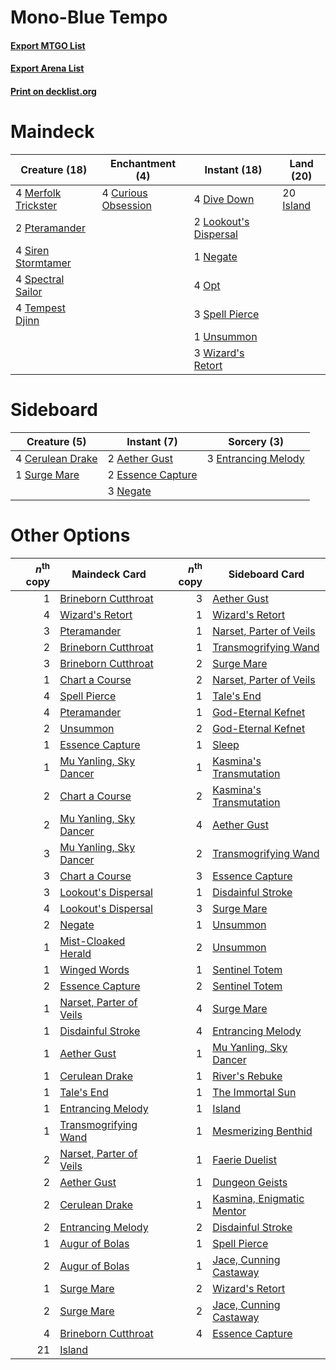# Mono-Blue Tempo

#### [Export MTGO List](../collection/Mono-Blue%20Tempo/Mono-Blue%20Tempo.txt)
#### [Export Arena List](../collection/Mono-Blue%20Tempo/Mono-Blue%20Tempo_arena.txt)
#### [Print on decklist.org](http://decklist.org/?deckmain=4%09Curious%20Obsession%0A4%09Dive%20Down%0A20%09Island%0A2%09Lookout's%20Dispersal%0A4%09Merfolk%20Trickster%0A1%09Negate%0A4%09Opt%0A2%09Pteramander%0A4%09Siren%20Stormtamer%0A4%09Spectral%20Sailor%0A3%09Spell%20Pierce%0A4%09Tempest%20Djinn%0A1%09Unsummon%0A3%09Wizard's%20Retort&deckside=2%09Aether%20Gust%0A4%09Cerulean%20Drake%0A3%09Entrancing%20Melody%0A2%09Essence%20Capture%0A3%09Negate%0A1%09Surge%20Mare)
# Maindeck

|                                        Creature (18)                                         |                                       Enchantment (4)                                        |                                          Instant (18)                                          |                                     Land (20)                                      |
|----------------------------------------------------------------------------------------------|----------------------------------------------------------------------------------------------|------------------------------------------------------------------------------------------------|------------------------------------------------------------------------------------|
|4 [Merfolk Trickster](http://gatherer.wizards.com/Pages/Card/Details.aspx?multiverseid=442944)|4 [Curious Obsession](http://gatherer.wizards.com/Pages/Card/Details.aspx?multiverseid=439692)|4 [Dive Down](http://gatherer.wizards.com/Pages/Card/Details.aspx?multiverseid=435205)          |20 [Island](http://gatherer.wizards.com/Pages/Card/Details.aspx?multiverseid=439857)|
|2 [Pteramander](http://gatherer.wizards.com/Pages/Card/Details.aspx?multiverseid=457191)      |                                                                                              |2 [Lookout's Dispersal](http://gatherer.wizards.com/Pages/Card/Details.aspx?multiverseid=435214)|                                                                                    |
|4 [Siren Stormtamer](http://gatherer.wizards.com/Pages/Card/Details.aspx?multiverseid=435232) |                                                                                              |1 [Negate](http://gatherer.wizards.com/Pages/Card/Details.aspx?multiverseid=423707)             |                                                                                    |
|4 [Spectral Sailor](http://gatherer.wizards.com/Pages/Card/Details.aspx?multiverseid=466830)  |                                                                                              |4 [Opt](http://gatherer.wizards.com/Pages/Card/Details.aspx?multiverseid=442948)                |                                                                                    |
|4 [Tempest Djinn](http://gatherer.wizards.com/Pages/Card/Details.aspx?multiverseid=442956)    |                                                                                              |3 [Spell Pierce](http://gatherer.wizards.com/Pages/Card/Details.aspx?multiverseid=425876)       |                                                                                    |
|                                                                                              |                                                                                              |1 [Unsummon](http://gatherer.wizards.com/Pages/Card/Details.aspx?multiverseid=136218)           |                                                                                    |
|                                                                                              |                                                                                              |3 [Wizard's Retort](http://gatherer.wizards.com/Pages/Card/Details.aspx?multiverseid=442963)    |                                                                                    |


# Sideboard

|                                       Creature (5)                                        |                                        Instant (7)                                         |                                         Sorcery (3)                                          |
|-------------------------------------------------------------------------------------------|--------------------------------------------------------------------------------------------|----------------------------------------------------------------------------------------------|
|4 [Cerulean Drake](http://gatherer.wizards.com/Pages/Card/Details.aspx?multiverseid=466807)|2 [Aether Gust](http://gatherer.wizards.com/Pages/Card/Details.aspx?multiverseid=466796)    |3 [Entrancing Melody](http://gatherer.wizards.com/Pages/Card/Details.aspx?multiverseid=435207)|
|1 [Surge Mare](http://gatherer.wizards.com/Pages/Card/Details.aspx?multiverseid=447213)    |2 [Essence Capture](http://gatherer.wizards.com/Pages/Card/Details.aspx?multiverseid=457181)|                                                                                              |
|                                                                                           |3 [Negate](http://gatherer.wizards.com/Pages/Card/Details.aspx?multiverseid=423707)         |                                                                                              |


# Other Options

|*n*<sup>th</sup> copy|                                          Maindeck Card                                           |*n*<sup>th</sup> copy|                                           Sideboard Card                                           |
|--------------------:|--------------------------------------------------------------------------------------------------|--------------------:|----------------------------------------------------------------------------------------------------|
|                    1|[Brineborn Cutthroat](http://gatherer.wizards.com/Pages/Card/Details.aspx?multiverseid=466804)    |                    3|[Aether Gust](http://gatherer.wizards.com/Pages/Card/Details.aspx?multiverseid=466796)              |
|                    4|[Wizard's Retort](http://gatherer.wizards.com/Pages/Card/Details.aspx?multiverseid=442963)        |                    1|[Wizard's Retort](http://gatherer.wizards.com/Pages/Card/Details.aspx?multiverseid=442963)          |
|                    3|[Pteramander](http://gatherer.wizards.com/Pages/Card/Details.aspx?multiverseid=457191)            |                    1|[Narset, Parter of Veils](http://gatherer.wizards.com/Pages/Card/Details.aspx?multiverseid=460988)  |
|                    2|[Brineborn Cutthroat](http://gatherer.wizards.com/Pages/Card/Details.aspx?multiverseid=466804)    |                    1|[Transmogrifying Wand](http://gatherer.wizards.com/Pages/Card/Details.aspx?multiverseid=447384)     |
|                    3|[Brineborn Cutthroat](http://gatherer.wizards.com/Pages/Card/Details.aspx?multiverseid=466804)    |                    2|[Surge Mare](http://gatherer.wizards.com/Pages/Card/Details.aspx?multiverseid=447213)               |
|                    1|[Chart a Course](http://gatherer.wizards.com/Pages/Card/Details.aspx?multiverseid=435200)         |                    2|[Narset, Parter of Veils](http://gatherer.wizards.com/Pages/Card/Details.aspx?multiverseid=460988)  |
|                    4|[Spell Pierce](http://gatherer.wizards.com/Pages/Card/Details.aspx?multiverseid=425876)           |                    1|[Tale's End](http://gatherer.wizards.com/Pages/Card/Details.aspx?multiverseid=466831)               |
|                    4|[Pteramander](http://gatherer.wizards.com/Pages/Card/Details.aspx?multiverseid=457191)            |                    1|[God-Eternal Kefnet](http://gatherer.wizards.com/Pages/Card/Details.aspx?multiverseid=460980)       |
|                    2|[Unsummon](http://gatherer.wizards.com/Pages/Card/Details.aspx?multiverseid=136218)               |                    2|[God-Eternal Kefnet](http://gatherer.wizards.com/Pages/Card/Details.aspx?multiverseid=460980)       |
|                    1|[Essence Capture](http://gatherer.wizards.com/Pages/Card/Details.aspx?multiverseid=457181)        |                    1|[Sleep](http://gatherer.wizards.com/Pages/Card/Details.aspx?multiverseid=405385)                    |
|                    1|[Mu Yanling, Sky Dancer](http://gatherer.wizards.com/Pages/Card/Details.aspx?multiverseid=466822) |                    1|[Kasmina's Transmutation](http://gatherer.wizards.com/Pages/Card/Details.aspx?multiverseid=460984)  |
|                    2|[Chart a Course](http://gatherer.wizards.com/Pages/Card/Details.aspx?multiverseid=435200)         |                    2|[Kasmina's Transmutation](http://gatherer.wizards.com/Pages/Card/Details.aspx?multiverseid=460984)  |
|                    2|[Mu Yanling, Sky Dancer](http://gatherer.wizards.com/Pages/Card/Details.aspx?multiverseid=466822) |                    4|[Aether Gust](http://gatherer.wizards.com/Pages/Card/Details.aspx?multiverseid=466796)              |
|                    3|[Mu Yanling, Sky Dancer](http://gatherer.wizards.com/Pages/Card/Details.aspx?multiverseid=466822) |                    2|[Transmogrifying Wand](http://gatherer.wizards.com/Pages/Card/Details.aspx?multiverseid=447384)     |
|                    3|[Chart a Course](http://gatherer.wizards.com/Pages/Card/Details.aspx?multiverseid=435200)         |                    3|[Essence Capture](http://gatherer.wizards.com/Pages/Card/Details.aspx?multiverseid=457181)          |
|                    3|[Lookout's Dispersal](http://gatherer.wizards.com/Pages/Card/Details.aspx?multiverseid=435214)    |                    1|[Disdainful Stroke](http://gatherer.wizards.com/Pages/Card/Details.aspx?multiverseid=420705)        |
|                    4|[Lookout's Dispersal](http://gatherer.wizards.com/Pages/Card/Details.aspx?multiverseid=435214)    |                    3|[Surge Mare](http://gatherer.wizards.com/Pages/Card/Details.aspx?multiverseid=447213)               |
|                    2|[Negate](http://gatherer.wizards.com/Pages/Card/Details.aspx?multiverseid=423707)                 |                    1|[Unsummon](http://gatherer.wizards.com/Pages/Card/Details.aspx?multiverseid=136218)                 |
|                    1|[Mist-Cloaked Herald](http://gatherer.wizards.com/Pages/Card/Details.aspx?multiverseid=450257)    |                    2|[Unsummon](http://gatherer.wizards.com/Pages/Card/Details.aspx?multiverseid=136218)                 |
|                    1|[Winged Words](http://gatherer.wizards.com/Pages/Card/Details.aspx?multiverseid=466834)           |                    1|[Sentinel Totem](http://gatherer.wizards.com/Pages/Card/Details.aspx?multiverseid=435404)           |
|                    2|[Essence Capture](http://gatherer.wizards.com/Pages/Card/Details.aspx?multiverseid=457181)        |                    2|[Sentinel Totem](http://gatherer.wizards.com/Pages/Card/Details.aspx?multiverseid=435404)           |
|                    1|[Narset, Parter of Veils](http://gatherer.wizards.com/Pages/Card/Details.aspx?multiverseid=460988)|                    4|[Surge Mare](http://gatherer.wizards.com/Pages/Card/Details.aspx?multiverseid=447213)               |
|                    1|[Disdainful Stroke](http://gatherer.wizards.com/Pages/Card/Details.aspx?multiverseid=420705)      |                    4|[Entrancing Melody](http://gatherer.wizards.com/Pages/Card/Details.aspx?multiverseid=435207)        |
|                    1|[Aether Gust](http://gatherer.wizards.com/Pages/Card/Details.aspx?multiverseid=466796)            |                    1|[Mu Yanling, Sky Dancer](http://gatherer.wizards.com/Pages/Card/Details.aspx?multiverseid=466822)   |
|                    1|[Cerulean Drake](http://gatherer.wizards.com/Pages/Card/Details.aspx?multiverseid=466807)         |                    1|[River's Rebuke](http://gatherer.wizards.com/Pages/Card/Details.aspx?multiverseid=435223)           |
|                    1|[Tale's End](http://gatherer.wizards.com/Pages/Card/Details.aspx?multiverseid=466831)             |                    1|[The Immortal Sun](http://gatherer.wizards.com/Pages/Card/Details.aspx?multiverseid=439844)         |
|                    1|[Entrancing Melody](http://gatherer.wizards.com/Pages/Card/Details.aspx?multiverseid=435207)      |                    1|[Island](http://gatherer.wizards.com/Pages/Card/Details.aspx?multiverseid=439857)                   |
|                    1|[Transmogrifying Wand](http://gatherer.wizards.com/Pages/Card/Details.aspx?multiverseid=447384)   |                    1|[Mesmerizing Benthid](http://gatherer.wizards.com/Pages/Card/Details.aspx?multiverseid=457187)      |
|                    2|[Narset, Parter of Veils](http://gatherer.wizards.com/Pages/Card/Details.aspx?multiverseid=460988)|                    1|[Faerie Duelist](http://gatherer.wizards.com/Pages/Card/Details.aspx?multiverseid=457183)           |
|                    2|[Aether Gust](http://gatherer.wizards.com/Pages/Card/Details.aspx?multiverseid=466796)            |                    1|[Dungeon Geists](http://gatherer.wizards.com/Pages/Card/Details.aspx?multiverseid=376317)           |
|                    2|[Cerulean Drake](http://gatherer.wizards.com/Pages/Card/Details.aspx?multiverseid=466807)         |                    1|[Kasmina, Enigmatic Mentor](http://gatherer.wizards.com/Pages/Card/Details.aspx?multiverseid=460983)|
|                    2|[Entrancing Melody](http://gatherer.wizards.com/Pages/Card/Details.aspx?multiverseid=435207)      |                    2|[Disdainful Stroke](http://gatherer.wizards.com/Pages/Card/Details.aspx?multiverseid=420705)        |
|                    1|[Augur of Bolas](http://gatherer.wizards.com/Pages/Card/Details.aspx?multiverseid=376251)         |                    1|[Spell Pierce](http://gatherer.wizards.com/Pages/Card/Details.aspx?multiverseid=425876)             |
|                    2|[Augur of Bolas](http://gatherer.wizards.com/Pages/Card/Details.aspx?multiverseid=376251)         |                    1|[Jace, Cunning Castaway](http://gatherer.wizards.com/Pages/Card/Details.aspx?multiverseid=435212)   |
|                    1|[Surge Mare](http://gatherer.wizards.com/Pages/Card/Details.aspx?multiverseid=447213)             |                    2|[Wizard's Retort](http://gatherer.wizards.com/Pages/Card/Details.aspx?multiverseid=442963)          |
|                    2|[Surge Mare](http://gatherer.wizards.com/Pages/Card/Details.aspx?multiverseid=447213)             |                    2|[Jace, Cunning Castaway](http://gatherer.wizards.com/Pages/Card/Details.aspx?multiverseid=435212)   |
|                    4|[Brineborn Cutthroat](http://gatherer.wizards.com/Pages/Card/Details.aspx?multiverseid=466804)    |                    4|[Essence Capture](http://gatherer.wizards.com/Pages/Card/Details.aspx?multiverseid=457181)          |
|                   21|[Island](http://gatherer.wizards.com/Pages/Card/Details.aspx?multiverseid=439857)                 |                     |                                                                                                    |

